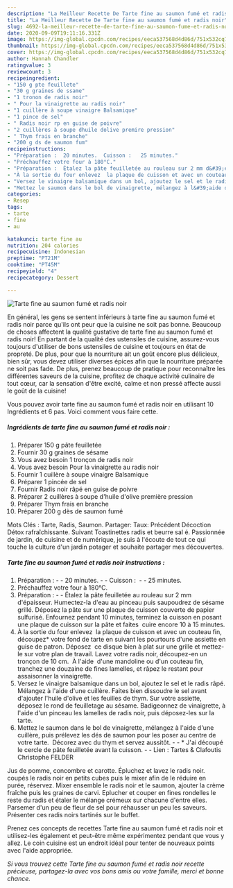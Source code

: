 ```yaml
---
description: "La Meilleur Recette De Tarte fine au saumon fumé et radis noir"
title: "La Meilleur Recette De Tarte fine au saumon fumé et radis noir"
slug: 4692-la-meilleur-recette-de-tarte-fine-au-saumon-fume-et-radis-noir
date: 2020-09-09T19:11:16.331Z
image: https://img-global.cpcdn.com/recipes/eeca537568d4d86d/751x532cq70/tarte-fine-au-saumon-fume-et-radis-noir-photo-principale-de-la-recette.jpg
thumbnail: https://img-global.cpcdn.com/recipes/eeca537568d4d86d/751x532cq70/tarte-fine-au-saumon-fume-et-radis-noir-photo-principale-de-la-recette.jpg
cover: https://img-global.cpcdn.com/recipes/eeca537568d4d86d/751x532cq70/tarte-fine-au-saumon-fume-et-radis-noir-photo-principale-de-la-recette.jpg
author: Hannah Chandler
ratingvalue: 3
reviewcount: 3
recipeingredient:
- "150 g pte feuillete"
- "30 g graines de ssame"
- "1 tronon de radis noir"
- " Pour la vinaigrette au radis noir"
- "1 cuillère à soupe vinaigre Balsamique"
- "1 pince de sel"
- " Radis noir rp en guise de poivre"
- "2 cuillères à soupe dhuile dolive premire pression"
- " Thym frais en branche"
- "200 g ds de saumon fum"
recipeinstructions:
- "Préparation :  20 minutes.  Cuisson :   25 minutes."
- "Préchauffez votre four à 180°C."
- "Préparation :  Étalez la pâte feuilletée au rouleau sur 2 mm d&#39;épaisseur. Humectez-la d&#39;eau au pinceau puis saupoudrez de sésame grillé. Déposez la pâte sur une plaque de cuisson couverte de papier sulfurisé. Enfournez pendant 10 minutes, terminez la cuisson en posant une plaque de cuisson sur la pâte et faites  cuire encore 10 à 15 minutes."
- "À la sortie du four enlevez  la plaque de cuisson et avec un couteau fin, découpez* votre fond de tarte en suivant les pourtours d&#39;une assiette en guise de patron. Déposez  ce disque bien à plat sur une grille et mettez-le sur votre plan de travail. Lavez votre radis noir, découpez-en un tronçon de 10 cm.  À l&#39;aide  d&#39;une mandoline ou d&#39;un couteau fin, tranchez une douzaine de fines lamelles, et râpez le restant pour assaisonner la vinaigrette."
- "Versez le vinaigre balsamique dans un bol, ajoutez le sel et le radis râpé. Mélangez à l&#39;aide d&#39;une cuillère. Faites bien dissoudre le sel avant d&#39;ajouter l&#39;huile d&#39;olive et les feuilles de thym. Sur votre assiette, déposez le rond de feuilletage au sésame. Badigeonnez de vinaigrette, à l&#39;aide d&#39;un pinceau les lamelles de radis noir, puis déposez-les sur la tarte."
- "Mettez le saumon dans le bol de vinaigrette, mélangez à l&#39;aide d&#39;une cuillère, puis prélevez les dés de saumon pour les poser au centre de votre tarte.  Décorez avec du thym et servez aussitôt.  * J&#39;ai découpé le cercle de pâte feuilletée avant la cuisson.  Lien : Tartes &amp; Clafoutis Christophe FELDER"
categories:
- Resep
tags:
- tarte
- fine
- au

katakunci: tarte fine au 
nutrition: 204 calories
recipecuisine: Indonesian
preptime: "PT21M"
cooktime: "PT45M"
recipeyield: "4"
recipecategory: Dessert

---
```



![Tarte fine au saumon fumé et radis noir](https://img-global.cpcdn.com/recipes/eeca537568d4d86d/751x532cq70/tarte-fine-au-saumon-fume-et-radis-noir-photo-principale-de-la-recette.jpg)

En général, les gens se sentent inférieurs à tarte fine au saumon fumé et radis noir parce qu'ils ont peur que la cuisine ne soit pas bonne. Beaucoup de choses affectent la qualité gustative de tarte fine au saumon fumé et radis noir! En partant de la qualité des ustensiles de cuisine, assurez-vous toujours d'utiliser de bons ustensiles de cuisine et toujours en état de propreté. De plus, pour que la nourriture ait un goût encore plus délicieux, bien sûr, vous devez utiliser diverses épices afin que la nourriture préparée ne soit pas fade. De plus, prenez beaucoup de pratique pour reconnaître les différentes saveurs de la cuisine, profitez de chaque activité culinaire de tout cœur, car la sensation d'être excité, calme et non pressé affecte aussi le goût de la cuisine!

<!--inarticleads1-->

Vous pouvez avoir tarte fine au saumon fumé et radis noir en utilisant 10 Ingrédients et 6 pas. Voici comment vous faire cette.

##### Ingrédients de tarte fine au saumon fumé et radis noir :

1. Préparer 150 g pâte feuilletée
1. Fournir 30 g graines de sésame
1. Vous avez besoin 1 tronçon de radis noir
1. Vous avez besoin  Pour la vinaigrette au radis noir
1. Fournir 1 cuillère à soupe vinaigre Balsamique
1. Préparer 1 pincée de sel
1. Fournir  Radis noir râpé en guise de poivre
1. Préparer 2 cuillères à soupe d&#39;huile d&#39;olive première pression
1. Préparer  Thym frais en branche
1. Préparer 200 g dès de saumon fumé


Mots Clés : Tarte, Radis, Saumon. Partager: Taux: Précédent Décoction Détox rafraîchissante. Suivant Toastinettes radis et beurre sal é. Passionnée de jardin, de cuisine et de numérique, je suis à l&#39;écoute de tout ce qui touche la culture d&#39;un jardin potager et souhaite partager mes découvertes. 

<!--inarticleads2-->

##### Tarte fine au saumon fumé et radis noir instructions :

1. Préparation : -  - 20 minutes. -  - Cuisson :  -  - 25 minutes.
1. Préchauffez votre four à 180°C.
1. Préparation : -  - Étalez la pâte feuilletée au rouleau sur 2 mm d&#39;épaisseur. Humectez-la d&#39;eau au pinceau puis saupoudrez de sésame grillé. Déposez la pâte sur une plaque de cuisson couverte de papier sulfurisé. Enfournez pendant 10 minutes, terminez la cuisson en posant une plaque de cuisson sur la pâte et faites  cuire encore 10 à 15 minutes.
1. À la sortie du four enlevez  la plaque de cuisson et avec un couteau fin, découpez* votre fond de tarte en suivant les pourtours d&#39;une assiette en guise de patron. Déposez  ce disque bien à plat sur une grille et mettez-le sur votre plan de travail. Lavez votre radis noir, découpez-en un tronçon de 10 cm.  À l&#39;aide  d&#39;une mandoline ou d&#39;un couteau fin, tranchez une douzaine de fines lamelles, et râpez le restant pour assaisonner la vinaigrette.
1. Versez le vinaigre balsamique dans un bol, ajoutez le sel et le radis râpé. Mélangez à l&#39;aide d&#39;une cuillère. Faites bien dissoudre le sel avant d&#39;ajouter l&#39;huile d&#39;olive et les feuilles de thym. Sur votre assiette, déposez le rond de feuilletage au sésame. Badigeonnez de vinaigrette, à l&#39;aide d&#39;un pinceau les lamelles de radis noir, puis déposez-les sur la tarte.
1. Mettez le saumon dans le bol de vinaigrette, mélangez à l&#39;aide d&#39;une cuillère, puis prélevez les dés de saumon pour les poser au centre de votre tarte.  Décorez avec du thym et servez aussitôt. -  - * J&#39;ai découpé le cercle de pâte feuilletée avant la cuisson. -  - Lien : Tartes &amp; Clafoutis Christophe FELDER


Jus de pomme, concombre et carotte. Épluchez et lavez le radis noir. coupés le radis noir en petits cubes puis le mixer afin de le réduire en purée, réservez. Mixer ensemble le radis noir et le saumon, ajouter la crème fraîche puis les graines de carvi. Eplucher et couper en fines rondelles le reste du radis et étaler le mélange crémeux sur chacune d&#39;entre elles. Parsemer d&#39;un peu de fleur de sel pour réhausser un peu les saveurs. Présenter ces radis noirs tartinés sur le buffet. 

<!--inarticleads1-->

<p>
Prenez ces concepts de recettes Tarte fine au saumon fumé et radis noir et utilisez-les également et peut-être même expérimentez pendant que vous y allez. Le coin cuisine est un endroit idéal pour tenter de nouveaux points avec l'aide appropriée.
</p>

<p>
<i>Si vous trouvez cette Tarte fine au saumon fumé et radis noir recette précieuse, partagez-la avec vos bons amis ou votre famille, merci et bonne chance.</i>
</p>
